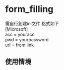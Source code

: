 # form_filling
需自行創建ini文件 
格式如下   
[Microsoft]   
acc = youracc   
pwd = yourpassword   
url = from link   
## 使用情境  
